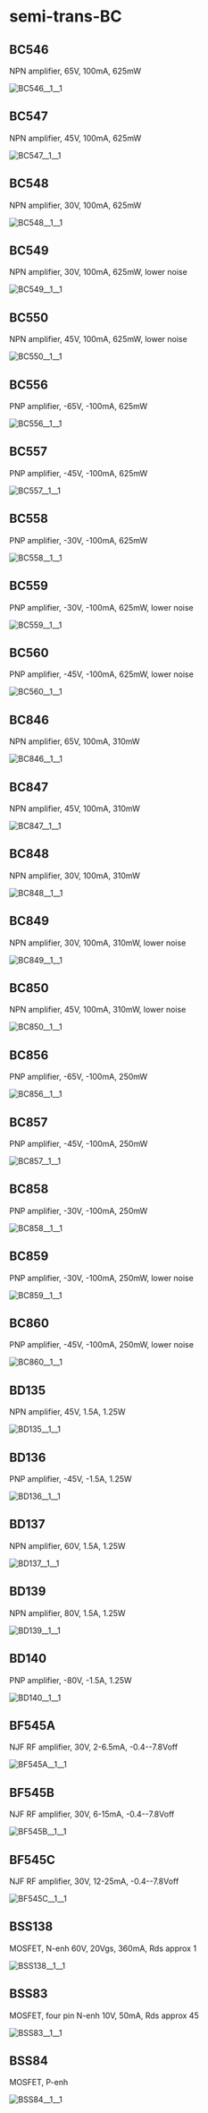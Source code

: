 # semi-trans-BC

## BC546
NPN amplifier, 65V, 100mA, 625mW

![BC546__1__1](/images/semi-trans-NXP__BFR540__1__1.png?raw=true) 

## BC547
NPN amplifier, 45V, 100mA, 625mW

![BC547__1__1](/images/semi-trans-NXP__BFR540__1__1.png?raw=true) 

## BC548
NPN amplifier, 30V, 100mA, 625mW

![BC548__1__1](/images/semi-trans-NXP__BFR540__1__1.png?raw=true) 

## BC549
NPN amplifier, 30V, 100mA, 625mW, lower noise

![BC549__1__1](/images/semi-trans-NXP__BFR540__1__1.png?raw=true) 

## BC550
NPN amplifier, 45V, 100mA, 625mW, lower noise

![BC550__1__1](/images/semi-trans-NXP__BFR540__1__1.png?raw=true) 

## BC556
PNP amplifier, -65V, -100mA, 625mW

![BC556__1__1](/images/semi-trans-NXP__BFT92W__1__1.png?raw=true) 

## BC557
PNP amplifier, -45V, -100mA, 625mW

![BC557__1__1](/images/semi-trans-NXP__BFT92W__1__1.png?raw=true) 

## BC558
PNP amplifier, -30V, -100mA, 625mW

![BC558__1__1](/images/semi-trans-NXP__BFT92W__1__1.png?raw=true) 

## BC559
PNP amplifier, -30V, -100mA, 625mW, lower noise

![BC559__1__1](/images/semi-trans-NXP__BFT92W__1__1.png?raw=true) 

## BC560
PNP amplifier, -45V, -100mA, 625mW, lower noise

![BC560__1__1](/images/semi-trans-NXP__BFT92W__1__1.png?raw=true) 

## BC846
NPN amplifier, 65V, 100mA, 310mW

![BC846__1__1](/images/semi-trans-NXP__BFR540__1__1.png?raw=true) 

## BC847
NPN amplifier, 45V, 100mA, 310mW

![BC847__1__1](/images/semi-trans-NXP__BFR540__1__1.png?raw=true) 

## BC848
NPN amplifier, 30V, 100mA, 310mW

![BC848__1__1](/images/semi-trans-NXP__BFR540__1__1.png?raw=true) 

## BC849
NPN amplifier, 30V, 100mA, 310mW, lower noise

![BC849__1__1](/images/semi-trans-NXP__BFR540__1__1.png?raw=true) 

## BC850
NPN amplifier, 45V, 100mA, 310mW, lower noise

![BC850__1__1](/images/semi-trans-NXP__BFR540__1__1.png?raw=true) 

## BC856
PNP amplifier, -65V, -100mA, 250mW

![BC856__1__1](/images/semi-trans-NXP__BFT92W__1__1.png?raw=true) 

## BC857
PNP amplifier, -45V, -100mA, 250mW

![BC857__1__1](/images/semi-trans-NXP__BFT92W__1__1.png?raw=true) 

## BC858
PNP amplifier, -30V, -100mA, 250mW

![BC858__1__1](/images/semi-trans-NXP__BFT92W__1__1.png?raw=true) 

## BC859
PNP amplifier, -30V, -100mA, 250mW, lower noise

![BC859__1__1](/images/semi-trans-NXP__BFT92W__1__1.png?raw=true) 

## BC860
PNP amplifier, -45V, -100mA, 250mW, lower noise

![BC860__1__1](/images/semi-trans-NXP__BFT92W__1__1.png?raw=true) 

## BD135
NPN amplifier, 45V, 1.5A, 1.25W

![BD135__1__1](/images/semi-trans-NXP__BFR540__1__1.png?raw=true) 

## BD136
PNP amplifier, -45V, -1.5A, 1.25W

![BD136__1__1](/images/semi-trans-NXP__BFT92W__1__1.png?raw=true) 

## BD137
NPN amplifier, 60V, 1.5A, 1.25W

![BD137__1__1](/images/semi-trans-NXP__BFR540__1__1.png?raw=true) 

## BD139
NPN amplifier, 80V, 1.5A, 1.25W

![BD139__1__1](/images/semi-trans-NXP__BFR540__1__1.png?raw=true) 

## BD140
PNP amplifier, -80V, -1.5A, 1.25W

![BD140__1__1](/images/semi-trans-NXP__BFT92W__1__1.png?raw=true) 

## BF545A
NJF RF amplifier, 30V, 2-6.5mA, -0.4--7.8Voff

![BF545A__1__1](/images/semi-trans-MMB__MMBFJ111__1__1.png?raw=true) 

## BF545B
NJF RF amplifier, 30V, 6-15mA, -0.4--7.8Voff

![BF545B__1__1](/images/semi-trans-MMB__MMBFJ111__1__1.png?raw=true) 

## BF545C
NJF RF amplifier, 30V, 12-25mA, -0.4--7.8Voff

![BF545C__1__1](/images/semi-trans-MMB__MMBFJ111__1__1.png?raw=true) 

## BSS138
MOSFET, N-enh 60V, 20Vgs, 360mA, Rds approx 1

![BSS138__1__1](/images/semi-trans-AO__AOD5T40P__1__1.png?raw=true) 

## BSS83
MOSFET, four pin N-enh 10V, 50mA, Rds approx 45

![BSS83__1__1](/images/semi-trans-BC__BSS83__1__1.png?raw=true) 

## BSS84
MOSFET, P-enh

![BSS84__1__1](/images/semi-trans-AO__AOD417__1__1.png?raw=true) 

